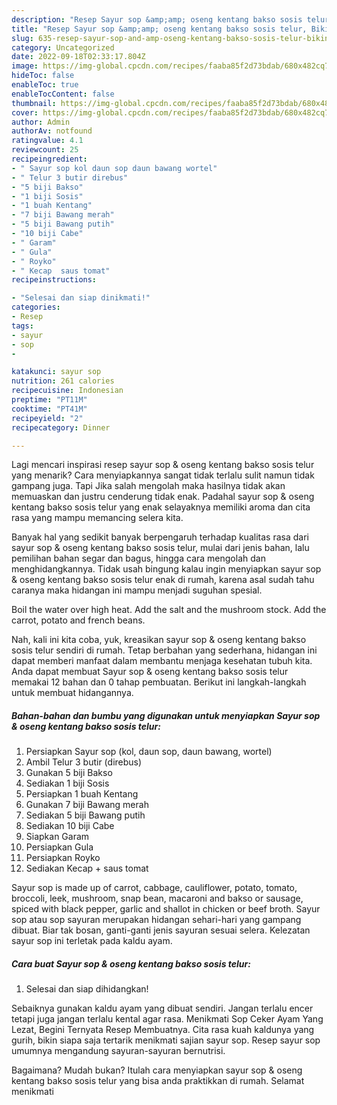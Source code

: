 ```yaml
---
description: "Resep Sayur sop &amp;amp; oseng kentang bakso sosis telur, Bikin Ngiler"
title: "Resep Sayur sop &amp;amp; oseng kentang bakso sosis telur, Bikin Ngiler"
slug: 635-resep-sayur-sop-and-amp-oseng-kentang-bakso-sosis-telur-bikin-ngiler
category: Uncategorized
date: 2022-09-18T02:33:17.804Z
image: https://img-global.cpcdn.com/recipes/faaba85f2d73bdab/680x482cq70/sayur-sop-oseng-kentang-bakso-sosis-telur-foto-resep-utama.jpg
hideToc: false
enableToc: true
enableTocContent: false
thumbnail: https://img-global.cpcdn.com/recipes/faaba85f2d73bdab/680x482cq70/sayur-sop-oseng-kentang-bakso-sosis-telur-foto-resep-utama.jpg
cover: https://img-global.cpcdn.com/recipes/faaba85f2d73bdab/680x482cq70/sayur-sop-oseng-kentang-bakso-sosis-telur-foto-resep-utama.jpg
author: Admin
authorAv: notfound
ratingvalue: 4.1
reviewcount: 25
recipeingredient:
- " Sayur sop kol daun sop daun bawang wortel"
- " Telur 3 butir direbus"
- "5 biji Bakso"
- "1 biji Sosis"
- "1 buah Kentang"
- "7 biji Bawang merah"
- "5 biji Bawang putih"
- "10 biji Cabe"
- " Garam"
- " Gula"
- " Royko"
- " Kecap  saus tomat"
recipeinstructions:

- "Selesai dan siap dinikmati!"
categories:
- Resep
tags:
- sayur
- sop
- 

katakunci: sayur sop  
nutrition: 261 calories
recipecuisine: Indonesian
preptime: "PT11M"
cooktime: "PT41M"
recipeyield: "2"
recipecategory: Dinner

---
```



Lagi mencari inspirasi resep sayur sop &amp; oseng kentang bakso sosis telur yang menarik? Cara menyiapkannya sangat tidak terlalu sulit namun tidak gampang juga. Tapi Jika salah mengolah maka hasilnya tidak akan memuaskan dan justru cenderung tidak enak. Padahal sayur sop &amp; oseng kentang bakso sosis telur yang enak selayaknya memiliki aroma dan cita rasa yang mampu memancing selera kita.


Banyak hal yang sedikit banyak berpengaruh terhadap kualitas rasa dari sayur sop &amp; oseng kentang bakso sosis telur, mulai dari jenis bahan, lalu pemilihan bahan segar dan bagus, hingga cara mengolah dan menghidangkannya. Tidak usah bingung kalau ingin menyiapkan sayur sop &amp; oseng kentang bakso sosis telur enak di rumah, karena asal sudah tahu caranya maka hidangan ini mampu menjadi suguhan spesial.

Boil the water over high heat. Add the salt and the mushroom stock. Add the carrot, potato and french beans.


Nah, kali ini kita coba, yuk, kreasikan sayur sop &amp; oseng kentang bakso sosis telur sendiri di rumah. Tetap berbahan yang sederhana, hidangan ini dapat memberi manfaat dalam membantu menjaga kesehatan tubuh kita. Anda dapat membuat Sayur sop &amp; oseng kentang bakso sosis telur memakai 12 bahan dan 0 tahap pembuatan. Berikut ini langkah-langkah untuk membuat hidangannya.

<!--inarticleads1-->

##### Bahan-bahan dan bumbu yang digunakan untuk menyiapkan Sayur sop &amp; oseng kentang bakso sosis telur:

1. Persiapkan  Sayur sop (kol, daun sop, daun bawang, wortel)
1. Ambil  Telur 3 butir (direbus)
1. Gunakan 5 biji Bakso
1. Sediakan 1 biji Sosis
1. Persiapkan 1 buah Kentang
1. Gunakan 7 biji Bawang merah
1. Sediakan 5 biji Bawang putih
1. Sediakan 10 biji Cabe
1. Siapkan  Garam
1. Persiapkan  Gula
1. Persiapkan  Royko
1. Sediakan  Kecap + saus tomat


Sayur sop is made up of carrot, cabbage, cauliflower, potato, tomato, broccoli, leek, mushroom, snap bean, macaroni and bakso or sausage, spiced with black pepper, garlic and shallot in chicken or beef broth. Sayur sop atau sop sayuran merupakan hidangan sehari-hari yang gampang dibuat. Biar tak bosan, ganti-ganti jenis sayuran sesuai selera. Kelezatan sayur sop ini terletak pada kaldu ayam. 

<!--inarticleads2-->

##### Cara buat Sayur sop &amp; oseng kentang bakso sosis telur:


1. Selesai dan siap dihidangkan!

Sebaiknya gunakan kaldu ayam yang dibuat sendiri. Jangan terlalu encer tetapi juga jangan terlalu kental agar rasa. Menikmati Sop Ceker Ayam Yang Lezat, Begini Ternyata Resep Membuatnya. Cita rasa kuah kaldunya yang gurih, bikin siapa saja tertarik menikmati sajian sayur sop. Resep sayur sop umumnya mengandung sayuran-sayuran bernutrisi. 

Bagaimana? Mudah bukan? Itulah cara menyiapkan sayur sop &amp; oseng kentang bakso sosis telur yang bisa anda praktikkan di rumah. Selamat menikmati
